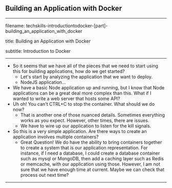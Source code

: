 ## Building an Application with Docker
---------------------------------------------------------------------------

filename: techskills-introductiontodocker-[part]-building_an_application_with_docker

title: Building an Application with Docker

subtitle: Introduction to Docker

---------------------------------------------------------------------------

- So it seems that we have all of the pieces that we need to start using this for building applications, how do we get started?
  - Let's start by analyzing the application that we want to deploy.
  - NodeJS application...
- We have a basic Node application up and running, but I know that Node
  applications can be a great deal more complex than this. What if I wanted
  to write a web server that hosts some API?
- Uh oh! You can't CTRL+C to stop the container. What should we do now?
  - That is another one of those nuanced details. Sometimes everything works as
  you expect. However, other times, there are issues.
  - We have to wire up our application to listen for the kill signals.
- So this is a very simple application. Are there ways to create an application
  involves multiple containers?
  - Great Question! We do have the ability to bring containers together to
    create a system that is our application representation. For instance,
    if I need a database, I could create a database container such as mysql
    or MongoDB, then add a caching layer such as Redis or memcache, with our
    application using those. However, I am not sure that we have enough time at
    current. Maybe we can check that process out next time?
---------------------------------------------------------------------------
